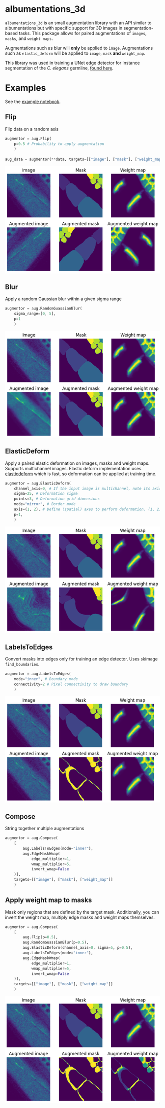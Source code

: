 # albumentations_3d

`albumentations_3d` is an small augmentation library with an API similar to albumentations but with specific support for 3D images in segmentation-based tasks. This package allows for paired augmentations of `images`, `masks`, and `weight maps`.

Augmentations such as blur will **only** be applied to `image`. Augmentations such as `elastic_deform` will be applied to `image`, `mask` **and** `weight_map`.

This library was used in training a UNet edge detector for instance segmentation of the *C. elegans* germline, [found here](https://github.com/callum-jpg/UNet_3D_C_elegans).

# Examples
See the [example notebook](examples.ipynb).
## Flip

Flip data on a random axis

```python
augmentor = aug.Flip(
    p=0.5 # Probability to apply augmentation
    )

aug_data = augmentor(**data, targets=[["image"], ["mask"], ["weight_map"]])
```

![flip](./content/flip.png)

## Blur

Apply a random Gaussian blur within a given sigma range

```python
augmentor = aug.RandomGuassianBlur(
    sigma_range=[0, 5], 
    p=1
    )
```

![blur](./content/blur.png)

## ElasticDeform

Apply a paired elastic deformation on images, masks and weight maps. Supports multichannel images. Elastic deform implementation uses [elasticdeform](https://github.com/gvtulder/elasticdeform) which is fast, so deformation can be applied at training time. 

```python
augmentor = aug.ElasticDeform(
    channel_axis=0, # If the input image is multichannel, note its axis here
    sigma=25, # Deformation sigma
    points=3, # Deformation grid dimensions
    mode="mirror", # Border mode
    axis=(1, 2), # Define (spatial) axes to perform deformation. (1, 2) for x and y only since z is shallow. Apply to all axes with (0, 1, 2)
    p=1,
    )
```
![elastic_deform](./content/elastic_deform.png)
## LabelsToEdges

Convert masks into edges only for training an edge detector. Uses skimage `find_boundaries`.

```python
augmentor = aug.LabelsToEdges(
    mode="inner", # Boundary mode
    connectivity=2 # Pixel connectivity to draw boundary
    )
```

![to_edges](./content/to_edges.png)

## Compose

String together multiple augmentations

```python
augmentor = aug.Compose(
    [
        aug.LabelsToEdges(mode="inner"),
        aug.EdgeMaskWmap(
            edge_multiplier=1, 
            wmap_multiplier=5, 
            invert_wmap=False
    )],
    targets=[["image"], ["mask"], ["weight_map"]]
    )
```


## Apply weight map to masks

Mask only regions that are defined by the target mask. Additionally, you can invert the weight map, multiply edge masks and weight maps themselves.

```python
augmentor = aug.Compose(
    [
        aug.Flip(p=0.5),
        aug.RandomGuassianBlur(p=0.5),
        aug.ElasticDeform(channel_axis=0, sigma=5, p=0.5),
        aug.LabelsToEdges(mode="inner"),
        aug.EdgeMaskWmap(
            edge_multiplier=1, 
            wmap_multiplier=5, 
            invert_wmap=False
    )],
    targets=[["image"], ["mask"], ["weight_map"]]
    )
```

![apply_weight](./content/apply_weight.png)
